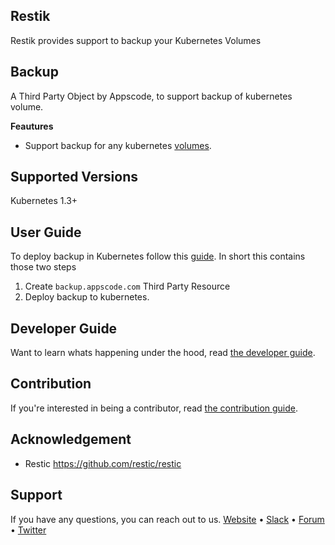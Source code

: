 

## Restik
 Restik provides support to backup your Kubernetes Volumes

## Backup
A Third Party Object by Appscode, to support backup of kubernetes volume.

**Feautures**
 - Support backup for any kubernetes [volumes](https://kubernetes.io/docs/concepts/storage/volumes/).
## Supported Versions
Kubernetes 1.3+

## User Guide
 To deploy backup in Kubernetes follow this [guide](docs/user-guide/README.md). In short this contains those two steps

1. Create `backup.appscode.com` Third Party Resource
2. Deploy backup to kubernetes.
<!--## Status
We are actively working on this project. You can read the proposal here: https://github.com/appscode/restik/issues/1 . If you have any comments give your feedback there.-->

## Developer Guide
Want to learn whats happening under the hood, read [the developer guide](docs/developer-guide/README.md).

## Contribution
If you're interested in being a contributor, read [the contribution guide](docs/contribution/README.md).

## Acknowledgement
 - Restic https://github.com/restic/restic
 
## Support
If you have any questions, you can reach out to us.
[Website](https://appscode.com) • [Slack](https://slack.appscode.com) • [Forum](https://discuss.appscode.com) • [Twitter](https://twitter.com/AppsCodeHQ)